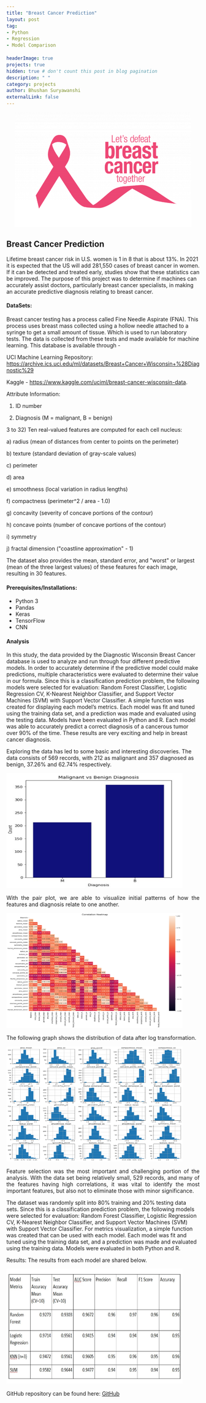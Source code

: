 ```yaml
---
title: "Breast Cancer Prediction"
layout: post
tag: 
- Python
- Regression
- Model Comparison 

headerImage: true
projects: true
hidden: true # don't count this post in blog pagination
description: " "
category: projects
author: Bhushan Suryawanshi 
externalLink: false
---
```


<p align="center">
  <img width="460" height="300" src="/assets/images/breastCancerTitle.png">
</p>

## Breast Cancer Prediction
<p align='justify'>

Lifetime breast cancer risk in U.S. women is 1 in 8 that is about 13%. In 2021 it is expected 
that the US will add 281,550 cases of breast cancer in women. If it can be detected and treated 
early, studies show that these statistics can be improved. The purpose of this project was to 
determine if machines can accurately assist doctors, particularly breast cancer specialists, in 
making an accurate predictive diagnosis relating to breast cancer. 


#### DataSets:

Breast cancer testing has a process called Fine Needle Aspirate (FNA). This process uses breast mass collected using a hollow needle attached to a syringe to get a small amount of tissue. Which is used to run laboratory tests. The data is collected from these tests and made available for machine learning. This database is available through - 

UCI Machine Learning Repository: https://archive.ics.uci.edu/ml/datasets/Breast+Cancer+Wisconsin+%28Diagnostic%29

Kaggle - https://www.kaggle.com/uciml/breast-cancer-wisconsin-data.

Attribute Information:

1) ID number

2) Diagnosis (M = malignant, B = benign)

3 to 32) Ten real-valued features are computed for each cell nucleus:

a) radius (mean of distances from center to points on the perimeter)

b) texture (standard deviation of gray-scale values)

c) perimeter

d) area

e) smoothness (local variation in radius lengths)

f) compactness (perimeter^2 / area - 1.0)

g) concavity (severity of concave portions of the contour)

h) concave points (number of concave portions of the contour)

i) symmetry

j) fractal dimension ("coastline approximation" - 1)

The dataset also provides the mean, standard error, and "worst" or largest (mean of the three largest values) of these features for each image, resulting in 30 features. 


#### Prerequisites/Installations:
- Python 3
- Pandas
- Keras
- TensorFlow
- CNN

#### Analysis

In this study, the data provided by the Diagnostic Wisconsin Breast Cancer database is used to 
analyze and run through four different predictive models. In order to accurately determine if 
the predictive model could make predictions, multiple characteristics were evaluated to 
determine their value in our formula. Since this is a classification prediction problem, 
the following models were selected for evaluation: Random Forest Classifier, Logistic Regression CV, K-Nearest Neighbor 
Classifier, and Support Vector Machines (SVM) with Support Vector Classifier. A simple function was created for 
displaying each model’s metrics. Each model was fit and tuned using the training data set, and a prediction was made 
and evaluated using the testing data. Models have been evaluated in Python and R. Each model was able to accurately 
predict a correct diagnosis of a cancerous tumor over 90% of the time. These results are very exciting and help in 
breast cancer diagnosis. 

Exploring the data has led to some basic and interesting discoveries. The data consists of 569 records, with 212 as 
malignant and 357 diagnosed as benign, 37.26% and 62.74% respectively.  

</p>


<img width="460" height="300" src="/assets/images/Bar%20Graph.jpg">


<p align='justify'>
With the pair plot, we are able to visualize initial patterns of how the features and diagnosis relate to one another. 
</p>


<img width="460" height="300" src="/assets/images/original%20data%20correlation.png">


<p align='justify'>
The following graph shows the distribution of data after log transformation. 
</p>


<img width="460" height="300" src="/assets/images/log_histogram.png">


<p align='justify'>
Feature selection was the most important and challenging portion of the analysis. With the data set being relatively 
small, 529 records, and many of the features having high correlations, it was vital to identify the most important 
features, but also not to eliminate those with minor significance.

The dataset was randomly split into 80% training and 20% testing data sets. Since this is a classification prediction problem, the following models were selected for evaluation: Random Forest Classifier, Logistic Regression CV, K-Nearest Neighbor Classifier, and Support Vector Machines (SVM) with Support Vector Classifier. For metrics visualization, a simple function was created that can be used with each model. Each model was fit and tuned using the training data set, and a prediction was made and evaluated using the training data. Models were evaluated in both Python and R.

Results: The results from each model are shared below. 
</p>


<img width="460" height="300" src="/assets/images/BreastCancerResults.jpg">
  

GitHub repository can be found here: [GitHub]( https://github.com)  

